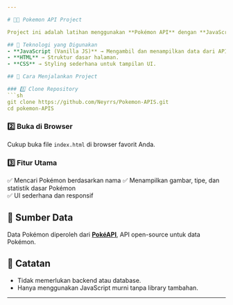 ```yaml
---

# 🐱‍🏍 Pokemon API Project  

Project ini adalah latihan menggunakan **Pokémon API** dengan **JavaScript, HTML, dan CSS**. Aplikasi ini memungkinkan pengguna untuk mencari dan menampilkan informasi tentang Pokémon berdasarkan data dari API open-source.  

## 🚀 Teknologi yang Digunakan  
- **JavaScript (Vanilla JS)** → Mengambil dan menampilkan data dari API.  
- **HTML** → Struktur dasar halaman.  
- **CSS** → Styling sederhana untuk tampilan UI.  

## 🔧 Cara Menjalankan Project  

### 1️⃣ Clone Repository  
```sh
git clone https://github.com/Neyrrs/Pokemon-APIS.git
cd pokemon-APIS
```

### 2️⃣ Buka di Browser  
Cukup buka file `index.html` di browser favorit Anda.  

### 3️⃣ Fitur Utama  
✅ Mencari Pokémon berdasarkan nama
✅ Menampilkan gambar, tipe, dan statistik dasar Pokémon  
✅ UI sederhana dan responsif  

## 📡 Sumber Data  
Data Pokémon diperoleh dari **[PokéAPI](https://pokeapi.co/)**, API open-source untuk data Pokémon.  

## 📝 Catatan  
- Tidak memerlukan backend atau database.  
- Hanya menggunakan JavaScript murni tanpa library tambahan.  

---
```

